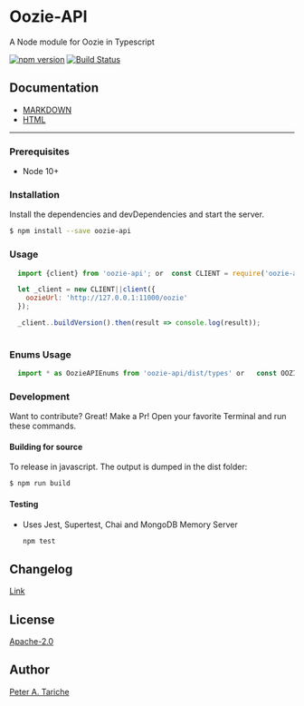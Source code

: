 # Oozie-API
A Node module for Oozie in Typescript

[![npm version](https://badge.fury.io/js/oozie-api.svg)](https://badge.fury.io/js/oozie-api)
[![Build Status](https://travis-ci.org/ptariche/oozie-ts.svg?branch=master)](https://travis-ci.org/ptariche/oozie-ts)

## Documentation

* [MARKDOWN](./docs-markdown/api-readme.md)
* [HTML](./docs-html/index.html)

----
### Prerequisites
- Node 10+


### Installation
Install the dependencies and devDependencies and start the server.

```sh
$ npm install --save oozie-api
```

### Usage
```js
  import {client} from 'oozie-api'; or  const CLIENT = require('oozie-api').client;

  let _client = new CLIENT||client({
    oozieUrl: 'http://127.0.0.1:11000/oozie'
  });

  _client..buildVersion().then(result => console.log(result));
  
```

### Enums Usage
```js
  import * as OozieAPIEnums from 'oozie-api/dist/types' or   const OOZIEAPI_ENUMS = require('oozie-api/dist/types');
```

### Development
Want to contribute? Great! Make a Pr!
Open your favorite Terminal and run these commands.


#### Building for source
To release in javascript. The output is dumped in the dist folder:
```sh
$ npm run build
```

#### Testing
* Uses Jest, Supertest, Chai and MongoDB Memory Server

    ```sh
    npm test
    ```

Changelog
----
[Link](./CHANGELOG.md)

License
----
[Apache-2.0](./LICENSE)


Author
----
[Peter A. Tariche](https://github.com/ptariche)
